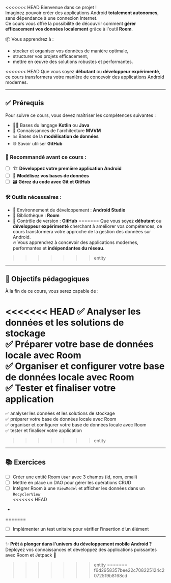 
<<<<<<< HEAD
Bienvenue dans ce projet !  
Imaginez pouvoir créer des applications Android **totalement autonomes**, sans dépendance à une connexion Internet.  
Ce cours vous offre la possibilité de découvrir comment **gérer efficacement vos données localement** grâce à l'outil **Room**.

📦 Vous apprendrez à :
- stocker et organiser vos données de manière optimale,
- structurer vos projets efficacement,
- mettre en œuvre des solutions robustes et performantes.

<<<<<<< HEAD
Que vous soyez **débutant** ou **développeur expérimenté**, ce cours transformera votre manière de concevoir des applications Android modernes.

---

## ✅ Prérequis

Pour suivre ce cours, vous devez maîtriser les compétences suivantes :

- 👨‍💻 Bases du langage **Kotlin** ou **Java**
- 🧠 Connaissances de l'architecture **MVVM**
- 📊 Bases de la **modélisation de données**
- 🌐 Savoir utiliser **GitHub**

### 🔁 Recommandé avant ce cours :

- [ ] 🏗 **Développez votre première application Android**
- [ ] 🧱 **Modélisez vos bases de données**
- [ ] 🗃 **Gérez du code avec Git et GitHub**

### 🛠 Outils nécessaires :

- 🧰 Environnement de développement : **Android Studio**
- 🧩 Bibliothèque : **Room**
- 🔧 Contrôle de version : **GitHub**
=======
Que vous soyez **débutant** ou **développeur expérimenté** cherchant à améliorer vos compétences, ce cours transformera votre approche de la gestion des données sur Android.  
🔥 Vous apprendrez à concevoir des applications modernes, performantes et **indépendantes du réseau**.
>>>>>>> entity

---

## 🎯 Objectifs pédagogiques

À la fin de ce cours, vous serez capable de :

<<<<<<< HEAD
✅ Analyser les données et les solutions de stockage  
✅ Préparer votre base de données locale avec Room  
✅ Organiser et configurer votre base de données locale avec Room  
✅ Tester et finaliser votre application  
=======
✅ analyser les données et les solutions de stockage  
✅ préparer votre base de données locale avec Room  
✅ organiser et configurer votre base de données locale avec Room  
✅ tester et finaliser votre application  
>>>>>>> entity

---

## 📚 Exercices

- [ ] Créer une entité Room `User` avec 3 champs (id, nom, email)  
- [ ] Mettre en place un DAO pour gérer les opérations CRUD  
- [ ] Intégrer Room à une `ViewModel` et afficher les données dans un `RecyclerView`  
<<<<<<< HEAD
-
=======
- [ ] Implémenter un test unitaire pour vérifier l’insertion d’un élément  

---

✨ **Prêt à plonger dans l'univers du développement mobile Android ?**  
Déployez vos connaissances et développez des applications puissantes avec Room et Jetpack 🔧
>>>>>>> entity
=======
>>>>>>> f6d2958357bee22c708225124c2072519b8168cd
